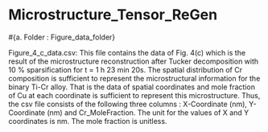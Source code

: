 # Microstructure_Tensor_ReGen

#{a. Folder : Figure_data_folder}

Figure_4_c_data.csv: This file contains the data of  Fig. 4(c) which is the result of the microstructure reconstruction after Tucker decomposition with 10 % sparsification for t = 1 h 23 min 20s. The spatial distribution of Cr composition is sufficient to represent the microstructural information for the binary Ti-Cr alloy. That is the data  of spatial coordinates and mole fraction of Cu at each coordinate is sufficient to represent this microstructure. Thus, the csv file consists of the following three columns : X-Coordinate (nm), Y-Coordinate (nm) and Cr_MoleFraction.  The unit for the values of X and Y coordinates is nm. The mole fraction is unitless. 
